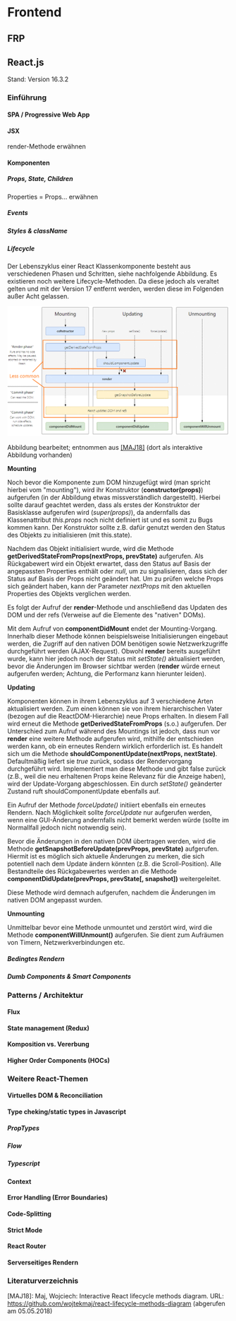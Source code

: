 # Frontend
## FRP
## React.js
Stand: Version 16.3.2
### Einführung
#### SPA / Progressive Web App
#### JSX
render-Methode erwähnen
#### Komponenten
##### Props, State, Children

Properties = Props... erwähnen

##### Events
##### Styles & className
##### Lifecycle

Der Lebenszyklus einer React Klassenkomponente besteht aus verschiedenen Phasen und Schritten, siehe nachfolgende Abbildung. Es existieren noch weitere Lifecycle-Methoden. Da diese jedoch als veraltet gelten und mit der Version 17 entfernt werden, werden diese im Folgenden außer Acht gelassen.

<a name="ref_lifecycles"></a>![ref_lifecycles](./images/LifeCycleMethods.png "React Lifecycle Methoden")

Abbildung bearbeitet; entnommen aus <a>[[MAJ18]](#ref_MAJ18)</a> (dort als interaktive Abbildung vorhanden)

**Mounting**

Noch bevor die Komponente zum DOM hinzugefügt wird (man spricht hierbei vom "mounting"), wird ihr Konstruktor (**constructor(props)**) aufgerufen (in der Abbildung etwas missverständlich dargestellt). Hierbei sollte darauf geachtet werden, dass als erstes der Konstruktor der Basisklasse aufgerufen wird (*super(props)*), da andernfalls das Klassenattribut *this.props* noch nicht definiert ist und es somit zu Bugs kommen kann. Der Konstruktor sollte z.B. dafür genutzt werden den Status des Objekts zu initialisieren (mit this.state).

Nachdem das Objekt initialisiert wurde, wird die Methode **getDerivedStateFromProps(nextProps, prevState)** aufgerufen. Als Rückgabewert wird ein Objekt erwartet, dass den Status auf Basis der angepassten Properties enthält oder *null*, um zu signalisieren, dass sich der Status auf Basis der Props nicht geändert hat. Um zu prüfen welche Props sich geändert haben, kann der Parameter *nextProps* mit den aktuellen Properties des Objekts verglichen werden.

Es folgt der Aufruf der **render**-Methode und anschließend das Updaten des DOM und der refs (Verweise auf die Elemente des "nativen" DOMs).

Mit dem Aufruf von **componentDidMount** endet der Mounting-Vorgang. Innerhalb dieser Methode können beispielsweise Initialisierungen eingebaut werden, die Zugriff auf den nativen DOM benötigen sowie Netzwerkzugriffe durchgeführt werden (AJAX-Request). Obwohl **render** bereits ausgeführt wurde, kann hier jedoch noch der Status mit *setState()* aktualisiert werden, bevor die Änderungen im Browser sichtbar werden (**render** würde erneut aufgerufen werden; Achtung, die Performanz kann hierunter leiden).

**Updating**

Komponenten können in ihrem Lebenszyklus auf 3 verschiedene Arten aktualisiert werden. Zum einen können sie von ihrem hierarchischen Vater (bezogen auf die ReactDOM-Hierarchie) neue Props erhalten. In diesem Fall wird erneut die Methode **getDerivedStateFromProps** (s.o.) aufgerufen. Der Unterschied zum Aufruf während des Mountings ist jedoch, dass nun vor **render** eine weitere Methode aufgerufen wird, mithilfe der entschieden werden kann, ob ein erneutes Rendern wirklich erforderlich ist. Es handelt sich um die Methode **shouldComponentUpdate(nextProps, nextState)**. Defaultmäßig liefert sie *true* zurück, sodass der Rendervorgang durchgeführt wird. Implementiert man diese Methode und gibt false zurück (z.B., weil die neu erhaltenen Props keine Relevanz für die Anzeige haben), wird der Update-Vorgang abgeschlossen. Ein durch *setState()* geänderter Zustand ruft shouldComponentUpdate ebenfalls auf.

Ein Aufruf der Methode *forceUpdate()* initiiert ebenfalls ein erneutes Rendern. Nach Möglichkeit sollte *forceUpdate* nur aufgerufen werden, wenn eine GUI-Änderung andernfalls nicht bemerkt werden würde (sollte im Normallfall jedoch nicht notwendig sein).

Bevor die Änderungen in den nativen DOM übertragen werden, wird die Methode **getSnapshotBeforeUpdate(prevProps, prevState)** aufgerufen. Hiermit ist es möglich sich aktuelle Änderungen zu merken, die sich potentiell nach dem Update ändern könnten (z.B. die Scroll-Position). Alle Bestandteile des Rückgabewertes werden an die Methode **componentDidUpdate(prevProps, prevState[, snapshot])** weitergeleitet.

Diese Methode wird demnach aufgerufen, nachdem die Änderungen im nativen DOM angepasst wurden. 

**Unmounting**

Unmittelbar bevor eine Methode unmountet und zerstört wird, wird die Methode **componentWillUnmount()** aufgerufen. Sie dient zum Aufräumen von Timern, Netzwerkverbindungen etc.



##### Bedingtes Rendern
##### Dumb Components & Smart Components

### Patterns / Architektur 

#### Flux
#### State management (Redux)
#### Komposition vs. Vererbung
#### Higher Order Components (HOCs)

### Weitere React-Themen
#### Virtuelles DOM & Reconciliation
#### Type cheking/static types in Javascript
##### PropTypes
##### Flow
##### Typescript

#### Context
#### Error Handling (Error Boundaries)
#### Code-Splitting
#### Strict Mode
#### React Router
#### Serverseitiges Rendern

### Literaturverzeichnis

<a name="ref_MAJ18">[MAJ18]</a>: Maj, Wojciech: Interactive React lifecycle methods diagram. URL: https://github.com/wojtekmaj/react-lifecycle-methods-diagram
(abgerufen am 05.05.2018)

